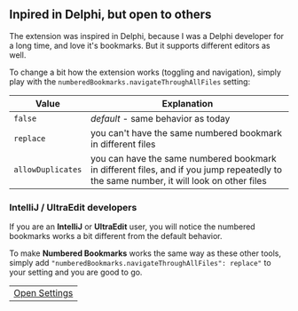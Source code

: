 ## Inpired in Delphi, but open to others

The extension was inspired in Delphi, because I was a Delphi developer for a long time, and love it's bookmarks. But it supports different editors as well.

To change a bit how the extension works (toggling and navigation), simply play with the `numberedBookmarks.navigateThroughAllFiles` setting:

Value | Explanation
--------- | ---------
`false` | _default_ - same behavior as today
`replace` | you can't have the same numbered bookmark in different files
`allowDuplicates` | you can have the same numbered bookmark in different files, and if you jump repeatedly to the same number, it will look on other files

### IntelliJ / UltraEdit developers

If you are an **IntelliJ** or **UltraEdit** user, you will notice the numbered bookmarks works a bit different from the default behavior. 

To make **Numbered Bookmarks** works the same way as these other tools, simply add `"numberedBookmarks.navigateThroughAllFiles": replace"` to your setting and you are good to go.

<table align="center" width="85%" border="0">
  <tr>
    <td align="center">
      <a title="Open Settings" href="command:workbench.action.openSettings?%5B%22numberedBookmarks.navigateThroughAllFiles%22%5D">Open Settings</a>
    </td>
  </tr>
</table>